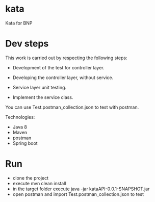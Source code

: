 # kata
Kata for BNP
# Dev steps
This work is carried out by respecting the following steps:

- Development of the test for controller layer.

- Developing the controller layer, without service.

- Service layer unit testing.

- Implement the service class.

You can use Test.postman_collection.json to test with postman.

Technologies:
- Java 8
- Maven
- postman
- Spring boot
# Run
- clone the project
- execute mvn clean install
- in the target folder execute java -jar kataAPI-0.0.1-SNAPSHOT.jar
- open postman and import Test.postman_collection.json to test
